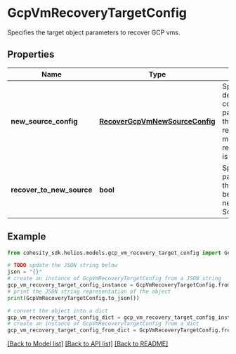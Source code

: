 # GcpVmRecoveryTargetConfig

Specifies the target object parameters to recover GCP vms.

## Properties

Name | Type | Description | Notes
------------ | ------------- | ------------- | -------------
**new_source_config** | [**RecoverGcpVmNewSourceConfig**](RecoverGcpVmNewSourceConfig.md) | Specifies the new destination Source configuration parameters where the VMs will be recovered. This is mandatory if recoverToNewSource is set to true. | [optional] 
**recover_to_new_source** | **bool** | Specifies the parameter whether the recovery should be performed to a new or an existing Source Target. | 

## Example

```python
from cohesity_sdk.helios.models.gcp_vm_recovery_target_config import GcpVmRecoveryTargetConfig

# TODO update the JSON string below
json = "{}"
# create an instance of GcpVmRecoveryTargetConfig from a JSON string
gcp_vm_recovery_target_config_instance = GcpVmRecoveryTargetConfig.from_json(json)
# print the JSON string representation of the object
print(GcpVmRecoveryTargetConfig.to_json())

# convert the object into a dict
gcp_vm_recovery_target_config_dict = gcp_vm_recovery_target_config_instance.to_dict()
# create an instance of GcpVmRecoveryTargetConfig from a dict
gcp_vm_recovery_target_config_from_dict = GcpVmRecoveryTargetConfig.from_dict(gcp_vm_recovery_target_config_dict)
```
[[Back to Model list]](../README.md#documentation-for-models) [[Back to API list]](../README.md#documentation-for-api-endpoints) [[Back to README]](../README.md)


